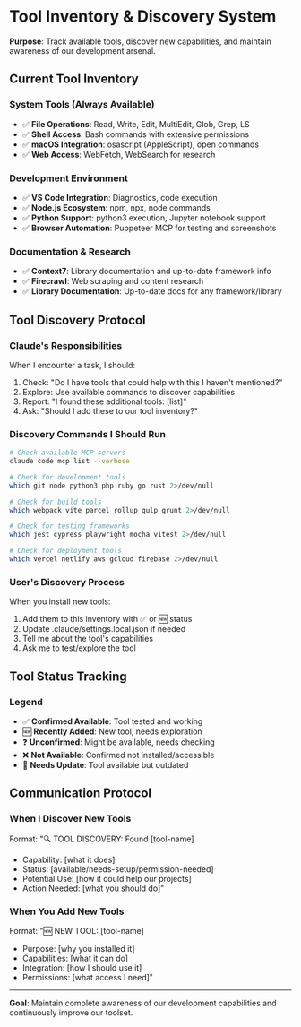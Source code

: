 # Tool Inventory & Discovery System

**Purpose**: Track available tools, discover new capabilities, and maintain awareness of our development arsenal.

## Current Tool Inventory

### System Tools (Always Available)
- ✅ **File Operations**: Read, Write, Edit, MultiEdit, Glob, Grep, LS
- ✅ **Shell Access**: Bash commands with extensive permissions
- ✅ **macOS Integration**: osascript (AppleScript), open commands
- ✅ **Web Access**: WebFetch, WebSearch for research

### Development Environment
- ✅ **VS Code Integration**: Diagnostics, code execution
- ✅ **Node.js Ecosystem**: npm, npx, node commands
- ✅ **Python Support**: python3 execution, Jupyter notebook support
- ✅ **Browser Automation**: Puppeteer MCP for testing and screenshots

### Documentation & Research
- ✅ **Context7**: Library documentation and up-to-date framework info
- ✅ **Firecrawl**: Web scraping and content research
- ✅ **Library Documentation**: Up-to-date docs for any framework/library

## Tool Discovery Protocol

### Claude's Responsibilities
When I encounter a task, I should:
1. Check: "Do I have tools that could help with this I haven't mentioned?"
2. Explore: Use available commands to discover capabilities
3. Report: "I found these additional tools: [list]"
4. Ask: "Should I add these to our tool inventory?"

### Discovery Commands I Should Run
```bash
# Check available MCP servers
claude code mcp list --verbose

# Check for development tools
which git node python3 php ruby go rust 2>/dev/null

# Check for build tools  
which webpack vite parcel rollup gulp grunt 2>/dev/null

# Check for testing frameworks
which jest cypress playwright mocha vitest 2>/dev/null

# Check for deployment tools
which vercel netlify aws gcloud firebase 2>/dev/null
```

### User's Discovery Process
When you install new tools:
1. Add them to this inventory with ✅ or 🆕 status
2. Update .claude/settings.local.json if needed
3. Tell me about the tool's capabilities
4. Ask me to test/explore the tool

## Tool Status Tracking

### Legend
- ✅ **Confirmed Available**: Tool tested and working
- 🆕 **Recently Added**: New tool, needs exploration  
- ❓ **Unconfirmed**: Might be available, needs checking
- ❌ **Not Available**: Confirmed not installed/accessible
- 🔄 **Needs Update**: Tool available but outdated

## Communication Protocol

### When I Discover New Tools
Format: "🔍 TOOL DISCOVERY: Found [tool-name]
- Capability: [what it does]
- Status: [available/needs-setup/permission-needed]
- Potential Use: [how it could help our projects]
- Action Needed: [what you should do]"

### When You Add New Tools  
Format: "🆕 NEW TOOL: [tool-name]
- Purpose: [why you installed it]
- Capabilities: [what it can do]
- Integration: [how I should use it]
- Permissions: [what access I need]"

---

**Goal**: Maintain complete awareness of our development capabilities and continuously improve our toolset.
